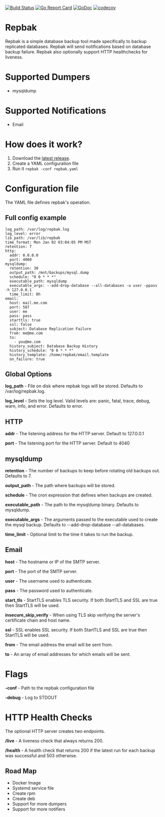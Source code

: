 [![Build Status](https://github.com/agorman/repbak/workflows/repbak/badge.svg)](https://github.com/agorman/repbak/actions)
[![Go Report Card](https://goreportcard.com/badge/github.com/agorman/repbak)](https://goreportcard.com/report/github.com/agorman/repbak)
[![GoDoc](https://godoc.org/github.com/agorman/repbak?status.svg)](https://godoc.org/github.com/agorman/repbak)
[![codecov](https://codecov.io/gh/agorman/repbak/branch/main/graph/badge.svg)](https://codecov.io/gh/agorman/repbak)

# Repbak


Repbak is a simple database backup tool made specifically to backup replicated databases. Repbak will send notifications based on database backup failure. Repbak also optionally support HTTP healthchecks for liveness.


# Supported Dumpers


- mysqldump


# Supported Notifications


- Email


# How does it work?


1. Download the [latest release](https://github.com/agorman/repbak/releases).
2. Create a YAML configuration file
3. Run it `repbak -conf repbak.yaml`


# Configuration file


The YAML file defines repbak's operation.


## Full config example

~~~
log_path: /var/log/repbak.log
log_level: error
lib_path: /var/lib/repbak
time_format: Mon Jan 02 03:04:05 PM MST
retention: 7
http:
  addr: 0.0.0.0
  port: 4060
mysqldump:
  retention: 30
  output_path: /mnt/backups/mysql.dump
  schedule: "0 0 * * *"
  executable_path: mysqldump
  executable_args: --add-drop-database --all-databases -u user -ppass -h 127.0.0.1
  time_limit: 8h
email:
  host: mail.me.com
  port: 587
  user: me
  pass: pass
  starttls: true
  ssl: false
  subject: Database Replication Failure
  from: me@me.com
  to:
    - you@me.com
  history_subject: Database Backup History
  history_schedule: "0 0 * * *"
  history_template: /home/repbak/email.template
  on_failure: true
~~~


## Global Options


**log_path** - File on disk where repbak logs will be stored. Defaults to /var/log/repbak.log.

**log_level** - Sets the log level. Valid levels are: panic, fatal, trace, debug, warn, info, and error. Defaults to error.


## HTTP


**addr** - The listening address for the HTTP server. Default to 127.0.0.1

**port** - The listening port for the HTTP server. Default to 4040


## mysqldump


**retention** - The number of backups to keep before rotating old backups out. Defaults to 7.

**output_path** - The path where backups will be stored.

**schedule** - The cron expression that defines when backups are created.
    
**executable_path** - The path to the mysqldump binary. Defaults to mysqldump.

**executable_args** - The arguments passed to the executable used to create the mysql backup. Defaults to --add-drop-database --all-databases.
    
**time_limit** - Optional limit to the time it takes to run the backup.


## Email


**host** - The hostname or IP of the SMTP server.

**port** - The port of the SMTP server.

**user** - The username used to authenticate.

**pass** - The password used to authenticate.

**start_tls** - StartTLS enables TLS security. If both StartTLS and SSL are true then StartTLS will be used.

**insecure_skip_verify** - When using TLS skip verifying the server's certificate chain and host name.

**ssl** - SSL enables SSL security. If both StartTLS and SSL are true then StartTLS will be used.

**from** - The email address the email will be sent from.

**to** - An array of email addresses for which emails will be sent.


# Flags


**-conf** - Path to the repbak configuration file

**-debug** - Log to STDOUT


# HTTP Health Checks


The optional HTTP server creates two endpoints.

**/live** - A liveness check that always returns 200. 

**/health** - A health check that returns 200 if the latest run for each backup was successful and 503 otherwise.


## Road Map


- Docker Image
- Systemd service file
- Create rpm
- Create deb
- Support for more dumpers
- Support for more notifiers
